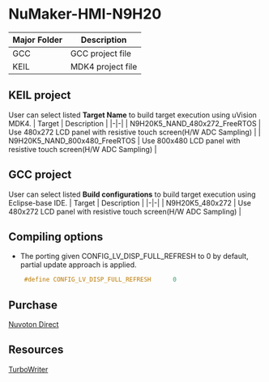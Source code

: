 # **NuMaker-HMI-N9H20**

| Major Folder | Description |
|-|-|
| GCC | GCC project file |
| KEIL | MDK4 project file |

## **KEIL project**

User can select listed **Target Name** to build target execution using uVision MDK4.
| Target | Description |
|-|-|
| N9H20K5_NAND_480x272_FreeRTOS | Use 480x272 LCD panel with resistive touch screen(H/W ADC Sampling) |
| N9H20K5_NAND_800x480_FreeRTOS | Use 800x480 LCD panel with resistive touch screen(H/W ADC Sampling) |

## **GCC project**

User can select listed **Build configurations** to build target execution using Eclipse-base IDE.
| Target | Description |
|-|-|
| N9H20K5_480x272 | Use 480x272 LCD panel with resistive touch screen(H/W ADC Sampling) |

## **Compiling options**

- The porting given CONFIG_LV_DISP_FULL_REFRESH to 0 by default, partial update approach is applied.

  ```c
   #define CONFIG_LV_DISP_FULL_REFRESH      0
  ```

## **Purchase**

[Nuvoton Direct](https://direct.nuvoton.com/en/numaker-emwin-n9h20)

## **Resources**

[TurboWriter](../../bsp/n9h20/Tools/PC_Tools)
